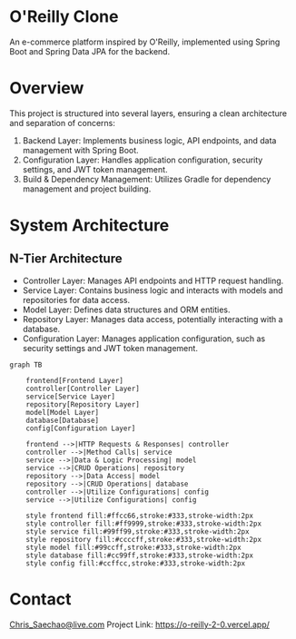 # O'Reilly Clone
An e-commerce platform inspired by O'Reilly, implemented using Spring Boot and Spring Data JPA for the backend.

# Overview
This project is structured into several layers, ensuring a clean architecture and separation of concerns:
1. Backend Layer: Implements business logic, API endpoints, and data management with Spring Boot.
2. Configuration Layer: Handles application configuration, security settings, and JWT token management.
3. Build & Dependency Management: Utilizes Gradle for dependency management and project building.

# System Architecture
## N-Tier Architecture
* Controller Layer: Manages API endpoints and HTTP request handling.
* Service Layer: Contains business logic and interacts with models and repositories for data access.
* Model Layer: Defines data structures and ORM entities.
* Repository Layer: Manages data access, potentially interacting with a database.
* Configuration Layer: Manages application configuration, such as security settings and JWT token management.

```mermaid
graph TB

    frontend[Frontend Layer]
    controller[Controller Layer]
    service[Service Layer]
    repository[Repository Layer]
    model[Model Layer]
    database[Database]
    config[Configuration Layer]

    frontend -->|HTTP Requests & Responses| controller
    controller -->|Method Calls| service
    service -->|Data & Logic Processing| model
    service -->|CRUD Operations| repository
    repository -->|Data Access| model
    repository -->|CRUD Operations| database
    controller -->|Utilize Configurations| config
    service -->|Utilize Configurations| config

    style frontend fill:#ffcc66,stroke:#333,stroke-width:2px
    style controller fill:#ff9999,stroke:#333,stroke-width:2px
    style service fill:#99ff99,stroke:#333,stroke-width:2px
    style repository fill:#ccccff,stroke:#333,stroke-width:2px
    style model fill:#99ccff,stroke:#333,stroke-width:2px
    style database fill:#cc99ff,stroke:#333,stroke-width:2px
    style config fill:#ccffcc,stroke:#333,stroke-width:2px

```

# Contact
Chris_Saechao@live.com
Project Link: https://o-reilly-2-0.vercel.app/
